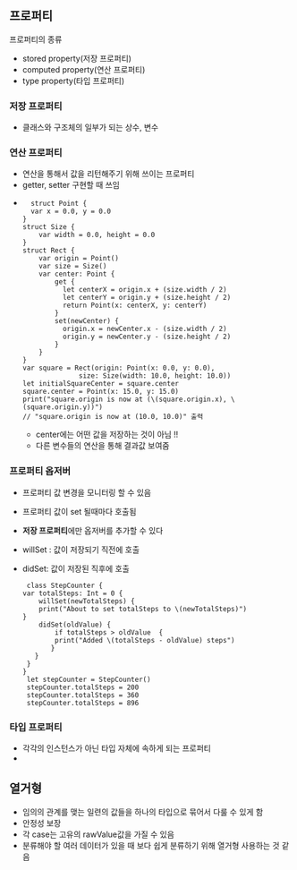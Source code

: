 ## 프로퍼티
프로퍼티의 종류
- stored property(저장 프로퍼티)
- computed property(연산 프로퍼티)
- type property(타입 프로퍼티)

### 저장 프로퍼티 
- 클래스와 구조체의 일부가 되는 상수, 변수 
### 연산 프로퍼티
- 연산을 통해서 값을 리턴해주기 위해 쓰이는 프로퍼티 
- getter, setter 구현할 때 쓰임 
-       struct Point {
        var x = 0.0, y = 0.0
      }
      struct Size {
          var width = 0.0, height = 0.0
      }
      struct Rect {
          var origin = Point()
          var size = Size()
          var center: Point {
              get {
                let centerX = origin.x + (size.width / 2)
                let centerY = origin.y + (size.height / 2)
                return Point(x: centerX, y: centerY)
              }
              set(newCenter) {
                origin.x = newCenter.x - (size.width / 2)
                origin.y = newCenter.y - (size.height / 2)
              }
          }
      }
      var square = Rect(origin: Point(x: 0.0, y: 0.0),
                    size: Size(width: 10.0, height: 10.0))
      let initialSquareCenter = square.center
      square.center = Point(x: 15.0, y: 15.0)
      print("square.origin is now at (\(square.origin.x), \(square.origin.y))")
      // "square.origin is now at (10.0, 10.0)" 출력

  - center에는 어떤 값을 저장하는 것이 아님 !! 
  - 다른 변수들의 연산을 통해 결과값 보여줌 

### 프로퍼티 옵저버 
- 프로퍼티 값 변경을 모니터링 할 수 있음 
- 프로퍼티 값이 set 될때마다 호출됨 
- **저장 프로퍼티**에만 옵저버를 추가할 수 있다
- willSet : 값이 저장되기 직전에 호출
 -  didSet: 값이 저장된 직후에 호출

         class StepCounter {
        var totalSteps: Int = 0 {
            willSet(newTotalSteps) {
            print("About to set totalSteps to \(newTotalSteps)")
        }
            didSet(oldValue) {
                if totalSteps > oldValue  {
                print("Added \(totalSteps - oldValue) steps")
               }
           }
         }
        }
         let stepCounter = StepCounter()
         stepCounter.totalSteps = 200
         stepCounter.totalSteps = 360
         stepCounter.totalSteps = 896

### 타입 프로퍼티
- 각각의 인스턴스가 아닌 타입 자체에 속하게 되는 프로퍼티 
- 


## 열거형
- 임의의 관계를 맺는 일련의 값들을 하나의 타입으로 묶어서 다룰 수 있게 함
- 안정성 보장
-  각 case는 고유의 rawValue값을 가질 수 있음 
-  분류해야 할 여러 데이터가 있을 때 보다 쉽게 분류하기 위해 열거형 사용하는 것 같음
